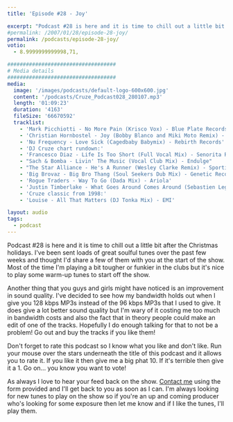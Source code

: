 ```yaml
---
title: 'Episode #28 - Joy'

excerpt: "Podcast #28 is here and it is time to chill out a little bit after the Christmas holidays. I've been sent loads of great soulful tunes over the past few weeks and thought I'd share a few of them with you at the start of the show. Most of the time I'm playing a bit tougher or funkier in the clubs but it's nice to play some warm-up tunes to start off the show."
#permalink: /2007/01/28/episode-28-joy/
permalink: /podcasts/episode-28-joy/
votio:
  - 8.9999999999998,71,

###################################
# Media details
###################################
media:
  image: '/images/podcasts/default-logo-600x600.jpg'
  content: '/podcasts/Cruze_Podcast028_280107.mp3'
  length: '01:09:23'
  duration: '4163'
  fileSize: '66670592'
  tracklist:
    - 'Mark Picchiotti - No More Pain (Krisco Vox) - Blue Plate Records'
    - 'Christian Hornbostel - Joy (Bobby Blanco and Miki Moto Remix) - Housepacific Recordings'
    - 'Nu Frequency - Love Sick (Cagedbaby Babymix) - Rebirth Records'
    - 'DJ Cruze chart rundown:'
    - 'Francesco Diaz - Life Is Too Short (Full Vocal Mix) - Senorita Records'
    - "Sach & Bomba - Livin' The Music (Vocal Club Mix) - Endulge"
    - "The Star Alliance - He's A Runner (Wesley Clarke Remix) - Sporting RiffRaff Records"
    - 'Big Brovaz - Big Bro Thang (Soul Seekers Dub Mix) - Genetic Records'
    - 'Rogue Traders - Way To Go (Dada Mix) - Ariola'
    - 'Justin Timberlake - What Goes Around Comes Around (Sebastien Leger Remix)'
    - 'Cruze classic from 1998:'
    - 'Louise - All That Matters (DJ Tonka Mix) - EMI'

layout: audio
tags:
  - podcast
---
```


Podcast #28 is here and it is time to chill out a little bit after the Christmas holidays. I've been sent loads of great soulful tunes over the past few weeks and thought I'd share a few of them with you at the start of the show. Most of the time I'm playing a bit tougher or funkier in the clubs but it's nice to play some warm-up tunes to start off the show.

Another thing that you guys and girls might have noticed is an improvement in sound quality. I've decided to see how my bandwidth holds out when I give you 128 kbps MP3s instead of the 96 kbps MP3s that I used to give. It does give a lot better sound quality but I'm wary of it costing me too much in bandwidth costs and also the fact that in theory people could make an edit of one of the tracks. Hopefully I do enough talking for that to not be a problem! Go out and buy the tracks if you like them!

Don't forget to rate this podcast so I know what you like and don't like. Run your mouse over the stars underneath the title of this podcast and it allows you to rate it. If you like it then give me a big phat 10. If it's terrible then give it a 1. Go on... you know you want to vote!

As always I love to hear your feed back on the show. [Contact me][1] using the form provided and I'll get back to you as soon as I can. I'm always looking for new tunes to play on the show so if you're an up and coming producer who's looking for some exposure then let me know and if I like the tunes, I'll play them.

[1]: /contact
